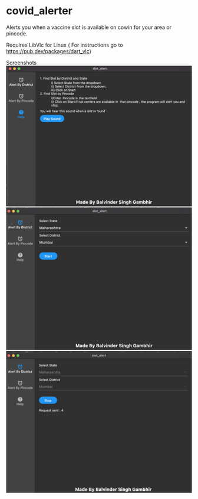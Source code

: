 # covid_alerter
Alerts you when a vaccine slot is available on cowin for your area or pincode.

Requires LibVlc for Linux ( For instructions go to https://pub.dev/packages/dart_vlc)

Screenshots
<img src="./screenshots/1.png"/>
<img src="./screenshots/2.png"/>
<img src="./screenshots/3.png"/>

